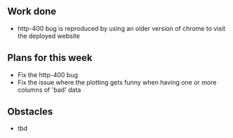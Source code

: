 ## Work done

- http-400 bug is reproduced by using an older version of chrome to visit the deployed website

## Plans for this week

- Fix the http-400 bug
- Fix the issue where the plotting gets funny when having one or more columns of 'bad' data

## Obstacles

- tbd
